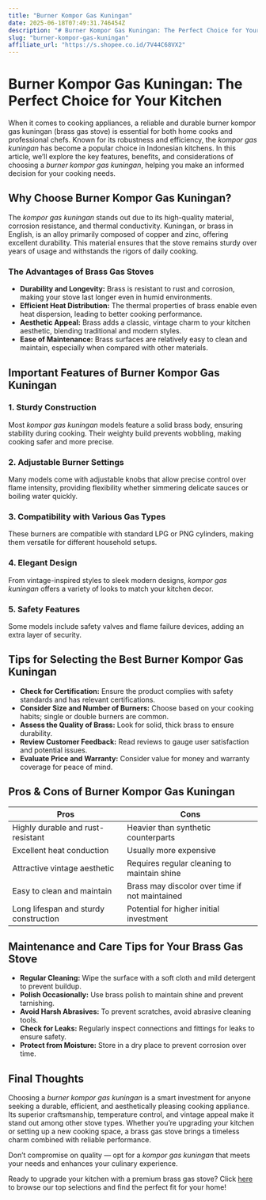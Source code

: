 ```yaml
---
title: "Burner Kompor Gas Kuningan"
date: 2025-06-18T07:49:31.746454Z
description: "# Burner Kompor Gas Kuningan: The Perfect Choice for Your Kitchen..."
slug: "burner-kompor-gas-kuningan"
affiliate_url: "https://s.shopee.co.id/7V44C68VX2"
---
```

# Burner Kompor Gas Kuningan: The Perfect Choice for Your Kitchen

When it comes to cooking appliances, a reliable and durable burner kompor gas kuningan (brass gas stove) is essential for both home cooks and professional chefs. Known for its robustness and efficiency, the *kompor gas kuningan* has become a popular choice in Indonesian kitchens. In this article, we’ll explore the key features, benefits, and considerations of choosing a *burner kompor gas kuningan*, helping you make an informed decision for your cooking needs.

## Why Choose Burner Kompor Gas Kuningan?

The *kompor gas kuningan* stands out due to its high-quality material, corrosion resistance, and thermal conductivity. Kuningan, or brass in English, is an alloy primarily composed of copper and zinc, offering excellent durability. This material ensures that the stove remains sturdy over years of usage and withstands the rigors of daily cooking.

### The Advantages of Brass Gas Stoves

- **Durability and Longevity:** Brass is resistant to rust and corrosion, making your stove last longer even in humid environments.
- **Efficient Heat Distribution:** The thermal properties of brass enable even heat dispersion, leading to better cooking performance.
- **Aesthetic Appeal:** Brass adds a classic, vintage charm to your kitchen aesthetic, blending traditional and modern styles.
- **Ease of Maintenance:** Brass surfaces are relatively easy to clean and maintain, especially when compared with other materials.

## Important Features of Burner Kompor Gas Kuningan

### 1. Sturdy Construction
Most *kompor gas kuningan* models feature a solid brass body, ensuring stability during cooking. Their weighty build prevents wobbling, making cooking safer and more precise.

### 2. Adjustable Burner Settings
Many models come with adjustable knobs that allow precise control over flame intensity, providing flexibility whether simmering delicate sauces or boiling water quickly.

### 3. Compatibility with Various Gas Types
These burners are compatible with standard LPG or PNG cylinders, making them versatile for different household setups.

### 4. Elegant Design
From vintage-inspired styles to sleek modern designs, *kompor gas kuningan* offers a variety of looks to match your kitchen decor.

### 5. Safety Features
Some models include safety valves and flame failure devices, adding an extra layer of security.

## Tips for Selecting the Best Burner Kompor Gas Kuningan

- **Check for Certification:** Ensure the product complies with safety standards and has relevant certifications.
- **Consider Size and Number of Burners:** Choose based on your cooking habits; single or double burners are common.
- **Assess the Quality of Brass:** Look for solid, thick brass to ensure durability.
- **Review Customer Feedback:** Read reviews to gauge user satisfaction and potential issues.
- **Evaluate Price and Warranty:** Consider value for money and warranty coverage for peace of mind.

## Pros & Cons of Burner Kompor Gas Kuningan

| Pros                                              | Cons                                           |
|---------------------------------------------------|------------------------------------------------|
| Highly durable and rust-resistant               | Heavier than synthetic counterparts           |
| Excellent heat conduction                        | Usually more expensive                       |
| Attractive vintage aesthetic                     | Requires regular cleaning to maintain shine|
| Easy to clean and maintain                       | Brass may discolor over time if not maintained |
| Long lifespan and sturdy construction           | Potential for higher initial investment     |

## Maintenance and Care Tips for Your Brass Gas Stove

- **Regular Cleaning:** Wipe the surface with a soft cloth and mild detergent to prevent buildup.
- **Polish Occasionally:** Use brass polish to maintain shine and prevent tarnishing.
- **Avoid Harsh Abrasives:** To prevent scratches, avoid abrasive cleaning tools.
- **Check for Leaks:** Regularly inspect connections and fittings for leaks to ensure safety.
- **Protect from Moisture:** Store in a dry place to prevent corrosion over time.

## Final Thoughts

Choosing a *burner kompor gas kuningan* is a smart investment for anyone seeking a durable, efficient, and aesthetically pleasing cooking appliance. Its superior craftsmanship, temperature control, and vintage appeal make it stand out among other stove types. Whether you’re upgrading your kitchen or setting up a new cooking space, a brass gas stove brings a timeless charm combined with reliable performance.

Don’t compromise on quality — opt for a *kompor gas kuningan* that meets your needs and enhances your culinary experience.

Ready to upgrade your kitchen with a premium brass gas stove? Click [here](https://s.shopee.co.id/7V44C68VX2) to browse our top selections and find the perfect fit for your home!